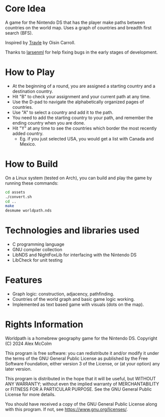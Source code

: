 # Core Idea
A game for the Nintendo DS that has the player make paths 
between countries on the world map. Uses a graph of 
countries and breadth first search (BFS).

Inspired by [Travle](https://imois.in/games/travle/) by 
Oisin Carroll.

Thanks to [larsenml](https://larsenml.net) for help fixing bugs
in the early stages of development.
# How to Play
- At the beginning of a round, you are assigned a starting
country and a destination country.
- Hit "B" to check your assignment and your current path
at any time.
- Use the D-pad to navigate the alphabetically organized
pages of countries.
- Use "A" to select a country and add it to the path.
- You need to add the starting country to your path,
and remember the ending country when you are done.
- Hit "Y" at any time to see the countries which border
the most recently added country.
  - Eg. if you just selected USA, you would get a list
with Canada and Mexico.

# How to Build
On a Linux system (tested on Arch), you can build and play
the game by running these commands:
```sh
cd assets
./convert.sh
cd ..
make
desmume worldpath.nds
```
# Technologies and libraries used
- C programming language
- GNU compiler collection
- LibNDS and NightFoxLib for interfacing with the Nintendo DS 
- LibCheck for unit testing 
# Features
- Graph logic: construction, adjacency, pathfinding.
- Countries of the world graph and basic game logic working.
- Implemented as text based game with visuals (dots on the map).
# Rights Information
Worldpath is a homebrew geography game for the Nintendo DS.
Copyright (C) 2024 Alex McColm

This program is free software: you can redistribute it and/or modify 
it under the terms of the GNU General Public License as published by 
the Free Software Foundation, either version 3 of the License, or 
(at your option) any later version.

This program is distributed in the hope that it will be useful, but 
WITHOUT ANY WARRANTY; without even the implied warranty of 
MERCHANTABILITY or FITNESS FOR A PARTICULAR PURPOSE. See the GNU 
General Public License for more details.

You should have received a copy of the GNU General Public License 
along with this program. If not, see https://www.gnu.org/licenses/.
